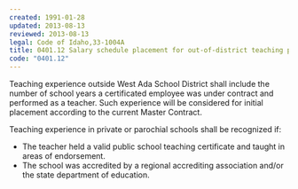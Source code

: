 ```yaml
---
created: 1991-01-28
updated: 2013-08-13
reviewed: 2013-08-13
legal: Code of Idaho,33-1004A
title: 0401.12 Salary schedule placement for out-of-district teaching placement
code: "0401.12"
---
```


Teaching experience outside West Ada School District shall include the number of school years a certificated employee was under contract and performed as a teacher. Such experience will be considered for initial placement according to the current Master Contract.

Teaching experience in private or parochial schools shall be recognized if:

- The teacher held a valid public school teaching certificate and taught in areas of endorsement.
- The school was accredited by a regional accrediting association and/or the state department of education.

